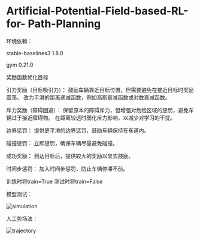 # Artificial-Potential-Field-based-RL-for- Path-Planning
环境依赖：

stable-baselines3            1.8.0

gym                          0.21.0

奖励函数优化目标

引力奖励（目标吸引力）：
鼓励车辆靠近目标位置，但需要避免在接近目标时奖励震荡。
改为平滑的距离递减函数，例如高斯衰减函数或对数衰减函数。

斥力奖励（障碍回避）：
保留原本的障碍斥力，但增强对危险区域的惩罚，避免车辆过于接近障碍物。
在距离较远时弱化斥力影响，以减少对学习的干扰。

边界惩罚：
提供更平滑的边界惩罚，鼓励车辆保持在车道内。

碰撞惩罚：
立即惩罚，确保车辆尽量避免碰撞。

成功奖励：
到达目标后，提供较大的奖励以显式鼓励。

时间步惩罚：
加入时间步惩罚，防止车辆停滞不前。

训练时将train=True
测试时将train=False

模型测试：

![simulation](https://github.com/user-attachments/assets/7b79de7a-be3f-46e0-9aa2-60c3e3dc258a)

人工势场法：

![trajectory](https://github.com/user-attachments/assets/40f02cdb-a4b7-4f21-baf2-d9d9b35560e0)

